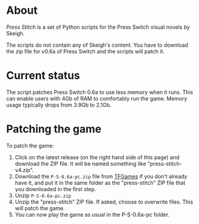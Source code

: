 # About
_Press Stitch_ is a set of Python scripts for the Press Switch visual novels by Skeigh.

The scripts do not contain any of Skeigh's content. You have to download the zip file for v0.6a of Press Switch and the scripts will patch it.

# Current status
The script patches Press Switch 0.6a to use less memory when it runs. This can enable users with 4Gb of RAM to comfortably run the game. Memory usage typically drops from 3.9Gb to 2.1Gb.

# Patching the game

To patch the game:
1. Click on the latest release (on the right hand side of this page) and download the ZIP file. It will be named something like "press-stitch-v4.zip".
2. Download the `P-S-0.6a-pc.zip` file from [TFGames](https://tfgames.site/index.php?module=viewgame&id=282) if you don't already have it, and put it in the same folder as the "press-stitch" ZIP file that you downloaded in the first step.
3. Unzip `P-S-0.6a-pc.zip`
4. Unzip the "press-stitch" ZIP file. If asked, choose to overwrite files. This will patch the game.
5. You can now play the game as usual in the P-S-0.6a-pc folder.

